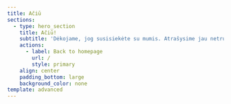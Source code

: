 ```yaml
---
title: Ačiū
sections:
  - type: hero_section
    title: Ačiū!
    subtitle: 'Dėkojame, jog susisiekėte su mumis. Atrašysime jau netrukus. Geros dienos!'
    actions:
      - label: Back to homepage
        url: /
        style: primary
    align: center
    padding_bottom: large
    background_color: none
template: advanced
---
```

